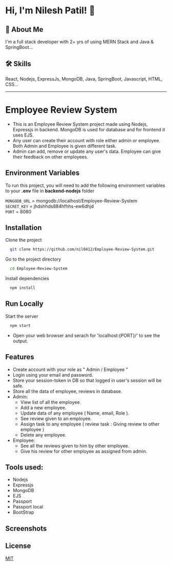 # Hi, I'm Nilesh Patil! 👋


## 🚀 About Me
I'm a full stack developer with 2+ yrs of using MERN Stack and Java & SpringBoot...
## 🛠 Skills
React, Nodejs, ExpressJs, MongoDB, Java, SpringBoot, Javascript, HTML, CSS...

---

# Employee Review System
  - This is an Employee Review System project made using Nodejs, Expressjs in backend. MongoDB is used for database and for frontend it uses EJS. 
  - Any user can create their account with role either admin or employee. Both Admin and Employee is given different task.
  - Admin can add, remove or update any user's data. Employee can give their feedback on other employees.

## Environment Variables

To run this project, you will need to add the following environment variables to your __.env__ file in __backend-nodejs__ folder

`MONGODB_URL` = mongodb://localhost/Employee-Review-System  
`SECRET_KEY` = jhdshhds884hfhhs-ew6dhjd  
`PORT` = 8080   

## Installation

Clone the project

```bash
  git clone https://github.com/nil0412/Employee-Review-System.git
```

Go to the project directory

```bash
  cd Employee-Review-System
```

Install dependencies

```bash
  npm install
```
## Run Locally

Start the server

```bash
  npm start
```
 - Open your web browser and serach for 'localhost:{PORT}/' to see the output.


## Features
  - Create account with your role as " Admin / Employee "
  - Login using your email and password.
  - Store your session-token in DB so that logged in user's session will be safe.
  - Store all the data of employee, reviews in database.
  - Admin:
      - View list of all the employee.
      - Add a new employee.
      - Update data of any employee ( Name, email, Role ).
      - See review given to an employee.
      - Assign task to any employee ( review task : Giving review to other employee )
      - Delete any employee.
  - Employee:
      - See all the reviews given to him by other employee.
      - Give his review for other employee as assigned from admin.
  


## Tools used:
  - Nodejs
  - Expressjs
  - MongoDB
  - EJS
  - Passport
  - Passport local
  - BootStrap

## Screenshots




## License

[MIT](https://choosealicense.com/licenses/mit/)

